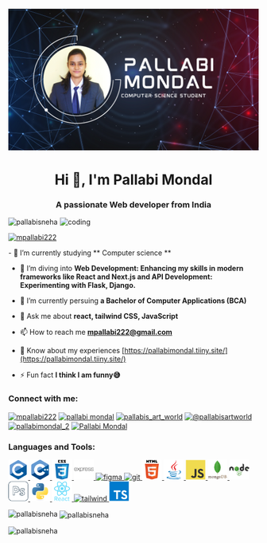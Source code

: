 ![logo](https://github.com/pallabisneha/pallabisneha/blob/main/Banner.png)
<h1 align="center">Hi 👋, I'm Pallabi Mondal</h1>
<h3 align="center">A passionate Web developer from India</h3>

<img align="right" alt="coding" width="400" src="https://i.pinimg.com/originals/e7/26/c7/e726c74ac081eed50feee1433d12c998.gif">

<p align="left"> <img src="https://komarev.com/ghpvc/?username=pallabisneha&label=Profile%20views&color=0e75b6&style=flat" alt="pallabisneha" /> </p>

<p align="left"> <a href="https://twitter.com/mpallabi222" target="blank"><img src="https://img.shields.io/twitter/follow/mpallabi222?logo=twitter&style=for-the-badge" alt="mpallabi222" /></a> </p>
- 🔭 I’m currently studying ** Computer science **

- 🌱 I’m diving into **Web Development: Enhancing my skills in modern frameworks like React and Next.js and API Development: Experimenting with Flask, Django.**

- 🌱 I’m currently persuing **a Bachelor of Computer Applications (BCA)**

- 💬 Ask me about **react, tailwind CSS, JavaScript**

- 📫 How to reach me **mpallabi222@gmail.com**

- 📄 Know about my experiences [https://pallabimondal.tiiny.site/](https://pallabimondal.tiiny.site/)

- ⚡ Fun fact **I think I am funny😅**

<h3 align="left">Connect with me:</h3>
<p align="left">
<a href="https://twitter.com/mpallabi222" target="blank"><img align="center" src="https://raw.githubusercontent.com/rahuldkjain/github-profile-readme-generator/master/src/images/icons/Social/twitter.svg" alt="mpallabi222" height="30" width="40" /></a>
<a href="https://www.linkedin.com/in/pallabi-mondal/" target="blank"><img align="center" src="https://raw.githubusercontent.com/rahuldkjain/github-profile-readme-generator/master/src/images/icons/Social/linked-in-alt.svg" alt="pallabi mondal" height="30" width="40" /></a>
<a href="https://instagram.com/pallabis_art_world" target="blank"><img align="center" src="https://raw.githubusercontent.com/rahuldkjain/github-profile-readme-generator/master/src/images/icons/Social/instagram.svg" alt="pallabis_art_world" height="30" width="40" /></a>
<a href="https://youtube.com/@pallabisartworld?si=DOgbNzfFZfnMNKfj" target="blank"><img align="center" src="https://raw.githubusercontent.com/rahuldkjain/github-profile-readme-generator/master/src/images/icons/Social/youtube.svg" alt="@pallabisartworld" height="30" width="40" /></a>
<a href="https://www.leetcode.com/pallabimondal_2" target="blank"><img align="center" src="https://raw.githubusercontent.com/rahuldkjain/github-profile-readme-generator/master/src/images/icons/Social/leet-code.svg" alt="pallabimondal_2" height="30" width="40" /></a>
<a href="https://discord.com/channels/@pallabimondal" target="blank"><img align="center" src="https://raw.githubusercontent.com/rahuldkjain/github-profile-readme-generator/master/src/images/icons/Social/discord.svg" alt="Pallabi Mondal" height="30" width="40" /></a>
</p>

<h3 align="left">Languages and Tools:</h3>
<p align="left"> <a href="https://www.cprogramming.com/" target="_blank" rel="noreferrer"> <img src="https://raw.githubusercontent.com/devicons/devicon/master/icons/c/c-original.svg" alt="c" width="40" height="40"/> </a> <a href="https://www.w3schools.com/cpp/" target="_blank" rel="noreferrer"> <img src="https://raw.githubusercontent.com/devicons/devicon/master/icons/cplusplus/cplusplus-original.svg" alt="cplusplus" width="40" height="40"/> </a> <a href="https://www.w3schools.com/css/" target="_blank" rel="noreferrer"> <img src="https://raw.githubusercontent.com/devicons/devicon/master/icons/css3/css3-original-wordmark.svg" alt="css3" width="40" height="40"/> </a> <a href="https://expressjs.com" target="_blank" rel="noreferrer"> <img src="https://raw.githubusercontent.com/devicons/devicon/master/icons/express/express-original-wordmark.svg" alt="express" width="40" height="40"/> </a> <a href="https://www.figma.com/" target="_blank" rel="noreferrer"> <img src="https://www.vectorlogo.zone/logos/figma/figma-icon.svg" alt="figma" width="40" height="40"/> </a> <a href="https://git-scm.com/" target="_blank" rel="noreferrer"> <img src="https://www.vectorlogo.zone/logos/git-scm/git-scm-icon.svg" alt="git" width="40" height="40"/> </a> <a href="https://www.w3.org/html/" target="_blank" rel="noreferrer"> <img src="https://raw.githubusercontent.com/devicons/devicon/master/icons/html5/html5-original-wordmark.svg" alt="html5" width="40" height="40"/> </a> <a href="https://www.java.com" target="_blank" rel="noreferrer"> <img src="https://raw.githubusercontent.com/devicons/devicon/master/icons/java/java-original.svg" alt="java" width="40" height="40"/> </a> <a href="https://developer.mozilla.org/en-US/docs/Web/JavaScript" target="_blank" rel="noreferrer"> <img src="https://raw.githubusercontent.com/devicons/devicon/master/icons/javascript/javascript-original.svg" alt="javascript" width="40" height="40"/> </a> <a href="https://www.mongodb.com/" target="_blank" rel="noreferrer"> <img src="https://raw.githubusercontent.com/devicons/devicon/master/icons/mongodb/mongodb-original-wordmark.svg" alt="mongodb" width="40" height="40"/> </a> <a href="https://nodejs.org" target="_blank" rel="noreferrer"> <img src="https://raw.githubusercontent.com/devicons/devicon/master/icons/nodejs/nodejs-original-wordmark.svg" alt="nodejs" width="40" height="40"/> </a> <a href="https://www.photoshop.com/en" target="_blank" rel="noreferrer"> <img src="https://raw.githubusercontent.com/devicons/devicon/master/icons/photoshop/photoshop-line.svg" alt="photoshop" width="40" height="40"/> </a> <a href="https://www.python.org" target="_blank" rel="noreferrer"> <img src="https://raw.githubusercontent.com/devicons/devicon/master/icons/python/python-original.svg" alt="python" width="40" height="40"/> </a> <a href="https://reactjs.org/" target="_blank" rel="noreferrer"> <img src="https://raw.githubusercontent.com/devicons/devicon/master/icons/react/react-original-wordmark.svg" alt="react" width="40" height="40"/> </a> <a href="https://tailwindcss.com/" target="_blank" rel="noreferrer"> <img src="https://www.vectorlogo.zone/logos/tailwindcss/tailwindcss-icon.svg" alt="tailwind" width="40" height="40"/> </a> <a href="https://www.typescriptlang.org/" target="_blank" rel="noreferrer"> <img src="https://raw.githubusercontent.com/devicons/devicon/master/icons/typescript/typescript-original.svg" alt="typescript" width="40" height="40"/> </a> </p>

<p><img align="left" src="https://github-readme-stats.vercel.app/api/top-langs?username=pallabisneha&show_icons=true&locale=en&layout=compact" alt="pallabisneha" /></p>

<p>&nbsp;<img align="center" src="https://github-readme-stats.vercel.app/api?username=pallabisneha&show_icons=true&locale=en" alt="pallabisneha" /></p>

<p><img align="center" src="https://github-readme-streak-stats.herokuapp.com/?user=pallabisneha&" alt="pallabisneha" /></p>
